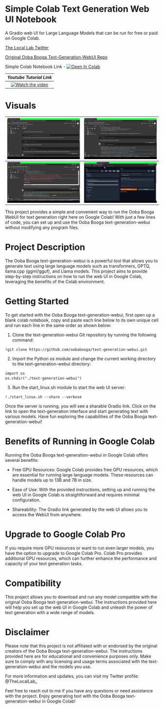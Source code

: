 # Simple Colab Text Generation Web UI Notebook

A Gradio web UI for Large Language Models that can be run for free or paid on Google Colab.

[The Local Lab Twitter](https://twitter.com/TheLocalLab_)

[Original Ooba Booga Text-Generation-WebUI Repo](https://github.com/oobabooga/text-generation-webui)

Simple Colab Notebook Link - [![Open In Colab](https://colab.research.google.com/assets/colab-badge.svg)](https://colab.research.google.com/drive/1Koz9mSsYp_hbp2jM_u2wl2clOqxYfyX1?usp=sharing)





|                                           ***Youtube Tutorial Link***                                              |   
| :------------------------------------------------------------------------------------------------------: | 
| [![Watch the video](https://img.youtube.com/vi/Qjq9fI-Xkao/sddefault.jpg)](https://www.youtube.com/watch?v=Qjq9fI-Xkao) |

# Visuals

|![Image1](https://raw.githubusercontent.com/TheLocalLab/text-generation-webui-simple-colab/main/SimpleColab.png) | ![Image2](https://raw.githubusercontent.com/TheLocalLab/text-generation-webui-simple-colab/main/SimpleColab1.png) |
|:---:|:---:|
|![Image1](https://raw.githubusercontent.com/TheLocalLab/text-generation-webui-simple-colab/main/SimpleColab2.1.png) | ![Image2](https://raw.githubusercontent.com/TheLocalLab/text-generation-webui-simple-colab/main/SimpleColab3.png) |


This project provides a simple and convenient way to run the Ooba Booga WebUI for text generation right here on Google Colab! With just a few lines of code, you can set up and use the Ooba Booga text-generation-webui without modifying any program files.

# Project Description
The Ooba Booga text-generation-webui is a powerful tool that allows you to generate text using large language models such as transformers, GPTQ, llama.cpp (ggml/gguf), and Llama models. This project aims to provide step-by-step instructions on how to run the web UI in Google Colab, leveraging the benefits of the Colab environment.

# Getting Started
To get started with the Ooba Booga text-generation-webui, first open up a blank colab notebook, copy and paste each line below to its own unique cell and run each line in the same order as shown below:

1. Clone the text-generation-webui Git repository by running the following command:

```
!git clone https://github.com/oobabooga/text-generation-webui.git
```

2. Import the Python os module and change the current working directory to the text-generation-webui directory:
```
import os
os.chdir("./text-generation-webui")
```


3. Run the start_linux.sh module to start the web UI server:
```
!./start_linux.sh --share --verbose
```
Once the server is running, you will see a sharable Gradio link. Click on the link to open the text-generation interface and start generating text with various models. Have fun exploring the capabilities of the Ooba Booga text-generation-webui!

# Benefits of Running in Google Colab
Running the Ooba Booga text-generation-webui in Google Colab offers several benefits:

- Free GPU Resources: Google Colab provides free GPU resources, which are essential for running large language models. These resources can handle models up to 13B and 7B in size.

- Ease of Use: With the provided instructions, setting up and running the web UI in Google Colab is straightforward and requires minimal configuration.

- Shareability: The Gradio link generated by the web UI allows you to access the WebUI from anywhere.

# Upgrade to Google Colab Pro
If you require more GPU resources or want to run even larger models, you have the option to upgrade to Google Colab Pro. Colab Pro provides additional GPU resources, which can further enhance the performance and capacity of your text generation tasks.

# Compatibility
This project allows you to download and run any model compatible with the original Ooba Booga text-generation-webui. The instructions provided here will help you set up the web UI in Google Colab and unleash the power of text generation with a wide range of models.

# Disclaimer
Please note that this project is not affiliated with or endorsed by the original creators of the Ooba Booga text-generation-webui. The instructions provided here are for educational and convenience purposes only. Make sure to comply with any licensing and usage terms associated with the text-generation-webui and the models you use.

For more information and updates, you can visit my Twitter profile: @TheLocalLab_


Feel free to reach out to me if you have any questions or need assistance with the project. Enjoy generating text with the Ooba Booga text-generation-webui in Google Colab!

